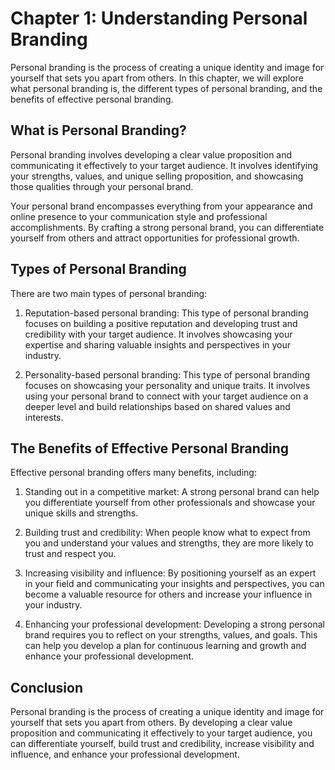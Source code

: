 Chapter 1: Understanding Personal Branding
==========================================

Personal branding is the process of creating a unique identity and image for yourself that sets you apart from others. In this chapter, we will explore what personal branding is, the different types of personal branding, and the benefits of effective personal branding.

What is Personal Branding?
--------------------------

Personal branding involves developing a clear value proposition and communicating it effectively to your target audience. It involves identifying your strengths, values, and unique selling proposition, and showcasing those qualities through your personal brand.

Your personal brand encompasses everything from your appearance and online presence to your communication style and professional accomplishments. By crafting a strong personal brand, you can differentiate yourself from others and attract opportunities for professional growth.

Types of Personal Branding
--------------------------

There are two main types of personal branding:

1. Reputation-based personal branding: This type of personal branding focuses on building a positive reputation and developing trust and credibility with your target audience. It involves showcasing your expertise and sharing valuable insights and perspectives in your industry.

2. Personality-based personal branding: This type of personal branding focuses on showcasing your personality and unique traits. It involves using your personal brand to connect with your target audience on a deeper level and build relationships based on shared values and interests.

The Benefits of Effective Personal Branding
-------------------------------------------

Effective personal branding offers many benefits, including:

1. Standing out in a competitive market: A strong personal brand can help you differentiate yourself from other professionals and showcase your unique skills and strengths.

2. Building trust and credibility: When people know what to expect from you and understand your values and strengths, they are more likely to trust and respect you.

3. Increasing visibility and influence: By positioning yourself as an expert in your field and communicating your insights and perspectives, you can become a valuable resource for others and increase your influence in your industry.

4. Enhancing your professional development: Developing a strong personal brand requires you to reflect on your strengths, values, and goals. This can help you develop a plan for continuous learning and growth and enhance your professional development.

Conclusion
----------

Personal branding is the process of creating a unique identity and image for yourself that sets you apart from others. By developing a clear value proposition and communicating it effectively to your target audience, you can differentiate yourself, build trust and credibility, increase visibility and influence, and enhance your professional development.
